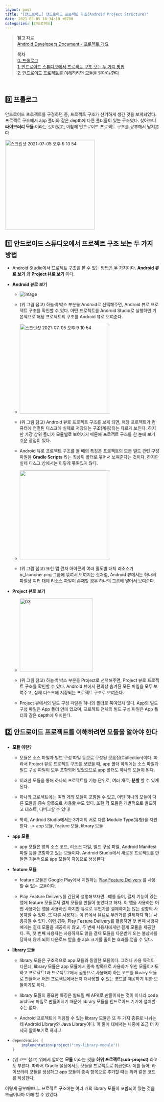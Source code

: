 ```yaml
---
layout: post
title: "[안드로이드] 안드로이드 프로젝트 구조(Android Project Structure)"
date: 2021-08-05 18:34:10 +0700
categories: [안드로이드]
---
```


> __참고 자료__  
> [Android Developers Document - 프로젝트 개요](https://developer.android.com/studio/projects?hl=ko)
>
> __목차__  
> [0. 프롤로그](#0)  
> [1. 안드로이드 스튜디오에서 프로젝트 구조 보는 두 가지 방법](#1)  
> [2. 안드로이드 프로젝트를 이해하려면 모듈을 알아야 한다](#2)
<br>

## 0️⃣ 프롤로그<a id="0"></a>

안드로이드 프로젝트를 구경하던 중, 프로젝트 구조가 신기하게 생긴 것을 보게되었다. 프로젝트 구조에서 app 폴더와 같은 depth에 다른 폴더들이 있는 구조였다. 찾아보니 __라이브러리 모듈__ 이라는 것이었고, 이참에 안드로이드 프로젝트 구조를 공부해서 남겨본다


<img width="292" alt="스크린샷 2021-07-05 오후 9 10 54" src="https://user-images.githubusercontent.com/31889335/124469604-88edf200-ddd5-11eb-8190-dcec8cf496e0.png">

## 1️⃣ 안드로이드 스튜디오에서 프로젝트 구조 보는 두 가지 방법<a id="1"></a>

* Android Studio에서 프로젝트 구조를 볼 수 있는 방법은 두 가지이다. __Android 뷰로 보기__ 와 __Project 뷰로 보기__ 이다.

* __Android 뷰로 보기__

  * ![image](https://user-images.githubusercontent.com/31889335/124470178-42e55e00-ddd6-11eb-9b74-ec18f0196eac.png)

  * (위 그림 참고) 하늘색 박스 부분을 Android로 선택해주면, Android 뷰로 프로젝트 구조를 확인할 수 있다. 어떤 프로젝트를 Android Studio로 실행하면 기본적으로 해당 프로젝트의 구조를 Android 뷰로 보여준다.

  * <img width="292" alt="스크린샷 2021-07-05 오후 9 10 54" src="https://user-images.githubusercontent.com/31889335/124471474-db301280-ddd7-11eb-8c48-814b7064e1a2.png" />    

  * (위 그림 참고) Android 뷰로 프로젝트 구조를 보게 되면, 해당 프로젝트가 컴퓨터에 연결된 디스크에 실제로 저장되는 구조(계층)와는 다르게 보인다. 하지만 가장 상위 폴더가 모듈별로 보여지기 때문에 프로젝트 구조를 한 눈에 보기 쉬운 장점이 있다.

  * Android 뷰로 프로젝트 구조를 볼 때의 특징은 프로젝트의 모든 빌드 관련 구성 파일을 __Gradle Scripts__ 라는 최상위 폴더로 묶어서 보여준다는 것이다. 하지만 실제 디스크 상에서는 이렇게 묶여있지 않다.

  * <img width="292" alt="" src="https://user-images.githubusercontent.com/31889335/124473428-4844a780-ddda-11eb-829f-2a48464b6266.png" />

  * (위 그림 참고) 또한 앱 런처 아이콘의 여러 밀도별 대체 리소스가 ic_launcher.png 그룹에 묶여서 보여지는 것처럼, Android 뷰에서는 하나의 파일당 여러 대체 리소스 파일이 존재할 경우 하나의 그룹에 넣어서 보여준다.

* __Project 뷰로 보기__

  * <img width="239" alt="03" src="https://user-images.githubusercontent.com/31889335/124474975-23513400-dddc-11eb-9189-7298220c9e64.png">

  * (위 그림 참고) 하늘색 박스 부분을 Project로 선택해주면, Project 뷰로 프로젝트 구조를 확인할 수 있다. Android 뷰에서 편의상 숨겨진 모든 파일을 모두 보여주고, 실제 디스크에 저장되는 프로젝트 구조로 보여준다.

  * Project 뷰에서의 빌드 구성 파일은 하나의 폴더로 묶여있지 않다. App의 빌드 구성 파일은 App 폴더 안에 있으며, 프로젝트 전체의 빌드 구성 파일은 App 폴더와 같은 depth에 위치한다.

## 2️⃣ 안드로이드 프로젝트를 이해하려면 모듈을 알아야 한다<a id="2"></a>

* __모듈 이란?__

  * 모듈은 소스 파일과 빌드 구성 파일 등으로 구성된 모음집(Collection)이다. 따라서 Project 뷰로 프로젝트 구조를 보았을 때, app 폴더 하위에는 소스 파일과 빌드 구성 파일이 모두 포함되어 있었으므로 app 폴더도 하나의 모듈이 된다.
  
  * 이러한 모듈을 통해 하나의 프로젝트를 기능 단위로, 여러 개로, __분할__ 할 수 있게 된다.

  * 하나의 프로젝트에는 여러 개의 모듈이 포함될 수 있고, 어떤 하나의 모듈이 다른 모듈을 종속 항목으로 사용할 수도 있다. 또한 각 모듈은 개별적으로 빌드하고 테스트, 디버그할 수 있다!

  * 특히, Android Studio에서는 3가지의 서로 다른 Module Type(유형)을 지원한다. -> app 모듈, feature 모듈, library 모듈

* __app 모듈__

  * app 모듈은 앱의 소스 코드, 리소스 파일, 빌드 구성 파일, Android Manifest 파일 등을 포함하고 있는 모듈이다. Android Studio에서 새로운 프로젝트를 만들면 기본적으로 app 모듈이 자동으로 생성된다.

* __feature 모듈__

  * feature 모듈은 Google Play에서 지원하는 [Play Feature Delivery](https://developer.android.com/guide/app-bundle/play-feature-delivery?hl=ko) 를 사용할 수 있는 모듈이다.
   
  * Play Feature Delivery를 간단히 설명해보자면.. 예를 들어, 결제 기능이 있는 앱에 feature 모듈로서 결제 모듈을 만들어 놓았다고 하자. 이 앱을 사용하는 어떤 사용자는 앱을 사용하긴 하지만 유료로 무언가를 결제하지는 않는 성향의 사용자일 수 있다. 또 다른 사용자는 이 앱에서 유료로 무언가를 결제까지 하는 사용자일 수 있다. 이런 경우, Play Feature Delivery를 활용하면 첫 번째 사용자에게는 결제 모듈을 제공하지 않고, 두 번째 사용자에게만 결제 모듈을 제공한다. 즉, 첫 번째 사용자는 사용하지도 않을 결제 모듈을 다운받게 되는 불상사를 당하지 않게 되어 다운로드 받을 총 apk 크기를 줄이는 효과를 얻을 수 있다.

* __library 모듈__

  * library 모듈은 구조적으로 app 모듈과 동일한 모듈이다. 그러나 사용 목적이 다른데, library 모듈은 app 모듈에서 종속 항목으로 사용하기 위한 모듈이기도 하고 프로젝트1과 프로젝트2에서 공통으로 사용해야 하는 코드를 library 모듈로 만들어서 어떤 프로젝트에서든지 재사용할 수 있는 코드를 제공하기 위한 모듈이기도 하다.

  * library 모듈의 중요한 특징은 빌드될 때 APK로 만들어지는 것이 아니라 code archive 파일로 만들어지기 때문에 library 모듈을 안드로이드 기기에 설치할 수는 없다.

  * Android 프로젝트에 적용할 수 있는 library 모듈은 또 두 가지 종류로 나뉘는데 Android Library와 Java Library이다. 이 둘에 대해서는 나중에 조금 더 자세히 알아보기로 하자..!

*   ~~~gradle
    dependencies {
        implementation(project(":my-library-module"))
    }
    ~~~

* (위 코드 참고) 위에서 알아본 __모듈__ 이라는 것을 __하위 프로젝트(sub-project)__ 라고도 부른다. 따라서 Gradle 설정에서도 모듈을 프로젝트로 취급한다. 예를 들어, 라이브러리 모듈을 생성하고 app 모듈의 종속 항목으로 추가할 때는 위와 같은 코드를 작성한다.

이렇게 공부해보니.. 프로젝트 구조에는 여러 개의 library 모듈이 포함되어 있는 것을 조금이나마 이해 할 수 있었다.